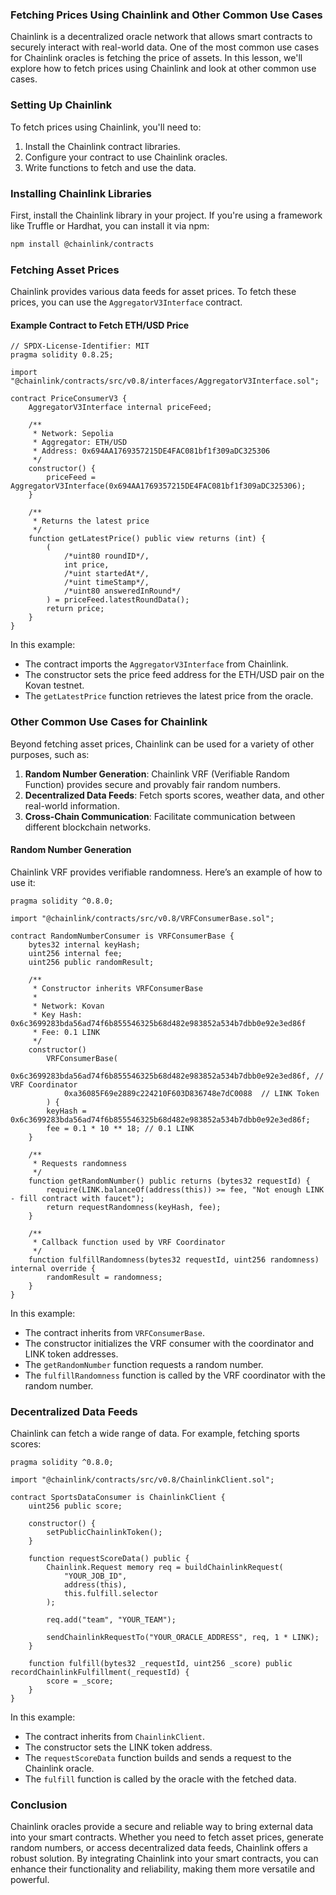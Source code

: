 ### Fetching Prices Using Chainlink and Other Common Use Cases

Chainlink is a decentralized oracle network that allows smart contracts to securely interact with real-world data. One of the most common use cases for Chainlink oracles is fetching the price of assets. In this lesson, we'll explore how to fetch prices using Chainlink and look at other common use cases.

### Setting Up Chainlink

To fetch prices using Chainlink, you'll need to:

1. Install the Chainlink contract libraries.
2. Configure your contract to use Chainlink oracles.
3. Write functions to fetch and use the data.

### Installing Chainlink Libraries

First, install the Chainlink library in your project. If you're using a framework like Truffle or Hardhat, you can install it via npm:

```bash
npm install @chainlink/contracts
```

### Fetching Asset Prices

Chainlink provides various data feeds for asset prices. To fetch these prices, you can use the `AggregatorV3Interface` contract.

#### Example Contract to Fetch ETH/USD Price

```solidity
// SPDX-License-Identifier: MIT
pragma solidity 0.8.25;

import "@chainlink/contracts/src/v0.8/interfaces/AggregatorV3Interface.sol";

contract PriceConsumerV3 {
    AggregatorV3Interface internal priceFeed;

    /**
     * Network: Sepolia
     * Aggregator: ETH/USD
     * Address: 0x694AA1769357215DE4FAC081bf1f309aDC325306
     */
    constructor() {
        priceFeed = AggregatorV3Interface(0x694AA1769357215DE4FAC081bf1f309aDC325306);
    }

    /**
     * Returns the latest price
     */
    function getLatestPrice() public view returns (int) {
        (
            /*uint80 roundID*/,
            int price,
            /*uint startedAt*/,
            /*uint timeStamp*/,
            /*uint80 answeredInRound*/
        ) = priceFeed.latestRoundData();
        return price;
    }
}

```

In this example:

- The contract imports the `AggregatorV3Interface` from Chainlink.
- The constructor sets the price feed address for the ETH/USD pair on the Kovan testnet.
- The `getLatestPrice` function retrieves the latest price from the oracle.

### Other Common Use Cases for Chainlink

Beyond fetching asset prices, Chainlink can be used for a variety of other purposes, such as:

1. **Random Number Generation**: Chainlink VRF (Verifiable Random Function) provides secure and provably fair random numbers.
2. **Decentralized Data Feeds**: Fetch sports scores, weather data, and other real-world information.
3. **Cross-Chain Communication**: Facilitate communication between different blockchain networks.

#### Random Number Generation

Chainlink VRF provides verifiable randomness. Here’s an example of how to use it:

```solidity
pragma solidity ^0.8.0;

import "@chainlink/contracts/src/v0.8/VRFConsumerBase.sol";

contract RandomNumberConsumer is VRFConsumerBase {
    bytes32 internal keyHash;
    uint256 internal fee;
    uint256 public randomResult;

    /**
     * Constructor inherits VRFConsumerBase
     *
     * Network: Kovan
     * Key Hash: 0x6c3699283bda56ad74f6b855546325b68d482e983852a534b7dbb0e92e3ed86f
     * Fee: 0.1 LINK
     */
    constructor()
        VRFConsumerBase(
            0x6c3699283bda56ad74f6b855546325b68d482e983852a534b7dbb0e92e3ed86f, // VRF Coordinator
            0xa36085F69e2889c224210F603D836748e7dC0088  // LINK Token
        ) {
        keyHash = 0x6c3699283bda56ad74f6b855546325b68d482e983852a534b7dbb0e92e3ed86f;
        fee = 0.1 * 10 ** 18; // 0.1 LINK
    }

    /**
     * Requests randomness
     */
    function getRandomNumber() public returns (bytes32 requestId) {
        require(LINK.balanceOf(address(this)) >= fee, "Not enough LINK - fill contract with faucet");
        return requestRandomness(keyHash, fee);
    }

    /**
     * Callback function used by VRF Coordinator
     */
    function fulfillRandomness(bytes32 requestId, uint256 randomness) internal override {
        randomResult = randomness;
    }
}
```

In this example:

- The contract inherits from `VRFConsumerBase`.
- The constructor initializes the VRF consumer with the coordinator and LINK token addresses.
- The `getRandomNumber` function requests a random number.
- The `fulfillRandomness` function is called by the VRF coordinator with the random number.

### Decentralized Data Feeds

Chainlink can fetch a wide range of data. For example, fetching sports scores:

```solidity
pragma solidity ^0.8.0;

import "@chainlink/contracts/src/v0.8/ChainlinkClient.sol";

contract SportsDataConsumer is ChainlinkClient {
    uint256 public score;

    constructor() {
        setPublicChainlinkToken();
    }

    function requestScoreData() public {
        Chainlink.Request memory req = buildChainlinkRequest(
            "YOUR_JOB_ID",
            address(this),
            this.fulfill.selector
        );

        req.add("team", "YOUR_TEAM");

        sendChainlinkRequestTo("YOUR_ORACLE_ADDRESS", req, 1 * LINK);
    }

    function fulfill(bytes32 _requestId, uint256 _score) public recordChainlinkFulfillment(_requestId) {
        score = _score;
    }
}
```

In this example:

- The contract inherits from `ChainlinkClient`.
- The constructor sets the LINK token address.
- The `requestScoreData` function builds and sends a request to the Chainlink oracle.
- The `fulfill` function is called by the oracle with the fetched data.

### Conclusion

Chainlink oracles provide a secure and reliable way to bring external data into your smart contracts. Whether you need to fetch asset prices, generate random numbers, or access decentralized data feeds, Chainlink offers a robust solution. By integrating Chainlink into your smart contracts, you can enhance their functionality and reliability, making them more versatile and powerful.
